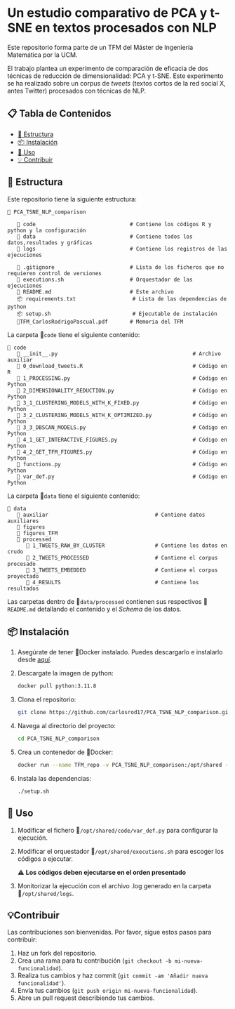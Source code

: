 # Un estudio comparativo de PCA y t-SNE en textos procesados con NLP

Este repositorio forma parte de un TFM del Máster de Ingeniería Matemática por la UCM.

El trabajo plantea un experimento de comparación de eficacia de dos técnicas de reducción de dimensionalidad: PCA y t-SNE. Este experimento se ha realizado sobre un corpus de *tweets* (textos cortos de la red social X, antes Twitter) procesados con técnicas de NLP. 

## 📋 Tabla de Contenidos
- [🧩 Estructura](#estructura)
- [📦 Instalación](#instalación)
- [🚀 Uso](#uso)
- [💡 Contribuir](#contribuir)

## 🧩 Estructura

Este repositorio tiene la siguiente estructura:

    📁 PCA_TSNE_NLP_comparison

       📁 code                              # Contiene los códigos R y python y la configuración
       📁 data                              # Contiene todos los datos,resultados y gráficas
       📁 logs                              # Contiene los registros de las ejecuciones

       🐙 .gitignore                        # Lista de los ficheros que no requieren control de versiones
       🚀 executions.sh                     # Orquestador de las ejecuciones
       📄 README.md                         # Este archivo
       📦 requirements.txt                  # Lista de las dependencias de python
       📦 setup.sh                          # Ejecutable de instalación
       📘TFM_CarlosRodrigoPascual.pdf       # Memoria del TFM


La carpeta 📁`code` tiene el siguiente contenido:

    📁 code
       📄 __init__.py                                           # Archivo auxiliar  
       📄 0_download_tweets.R                                   # Código en R        
       📄 1_PROCESSING.py                                       # Código en Python
       📄 2_DIMENSIONALITY_REDUCTION.py                         # Código en Python
       📄 3_1_CLUSTERING_MODELS_WITH_K_FIXED.py                 # Código en Python
       📄 3_2_CLUSTERING_MODELS_WITH_K_OPTIMIZED.py             # Código en Python
       📄 3_3_DBSCAN_MODELS.py                                  # Código en Python
       📄 4_1_GET_INTERACTIVE_FIGURES.py                        # Código en Python
       📄 4_2_GET_TFM_FIGURES.py                                # Código en Python
       📄 functions.py                                          # Código en Python
       📄 var_def.py                                            # Código en Python

       
La carpeta 📁`data` tiene el siguiente contenido:

    📁 data
       📁 auxiliar                                  # Contiene datos auxiliares 
       📁 figures
       📁 figures_TFM
       📁 processed                                
          📁 1_TWEETS_RAW_BY_CLUSTER                # Contiene los datos en crudo
          📁 2_TWEETS_PROCESSED                     # Contiene el corpus procesado
          📁 3_TWEETS_EMBEDDED                      # Contiene el corpus proyectado
          📁 4_RESULTS                              # Contiene los resultados

Las carpetas dentro de 📁`data/processed` contienen sus respectivos 📄`README.md` detallando el contenido y el *Schema* de los datos.


## 📦 Instalación

1. Asegúrate de tener 🐋Docker instalado. Puedes descargarlo e instalarlo desde [aquí](https://www.docker.com/get-started).

2. Descargate la imagen de python:
    ```sh
    docker pull python:3.11.8
    ```

3. Clona el repositorio:
    ```sh
    git clone https://github.com/carlosrod17/PCA_TSNE_NLP_comparison.git
    ```

4. Navega al directorio del proyecto:
    ```sh
    cd PCA_TSNE_NLP_comparison
    ```

5. Crea un contenedor de 🐋Docker:
    ```sh
    docker run --name TFM_repo -v PCA_TSNE_NLP_comparison:/opt/shared -p 8890:0001 -it python:3.11.8
    ```

3. Instala las dependencias:
    ```sh
    ./setup.sh
    ```

## 🚀 Uso

1. Modificar el fichero 📄`/opt/shared/code/var_def.py` para configurar la ejecución.
2. Modificar el orquestador 🚀`/opt/shared/executions.sh` para escoger los códigos a ejecutar. 

    ⚠️ **Los códigos deben ejecutarse en el orden presentado**

3. Monitorizar la ejecución con el archivo .log generado en la carpeta 📁`/opt/shared/logs`.        

## 💡Contribuir

Las contribuciones son bienvenidas. Por favor, sigue estos pasos para contribuir:

1. Haz un fork del repositorio.
2. Crea una rama para tu contribución (`git checkout -b mi-nueva-funcionalidad`).
3. Realiza tus cambios y haz commit (`git commit -am 'Añadir nueva funcionalidad'`).
4. Envía tus cambios (`git push origin mi-nueva-funcionalidad`).
5. Abre un pull request describiendo tus cambios.